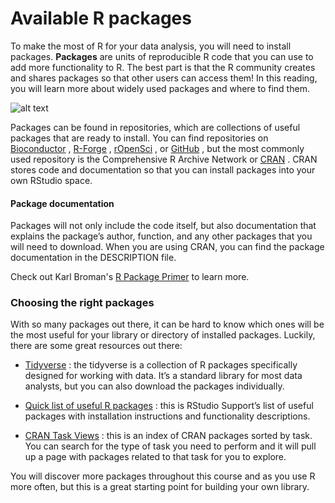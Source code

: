 # Available R packages    


To make the most of R for your data analysis, you will need to install packages. **Packages** are units of reproducible R code that you can use to add more functionality to R. 
The best part is that the R community creates and shares packages so that other users can access them! In this reading, you will learn more about widely used packages and where 
to find them. 

![alt text](https://d3c33hcgiwev3.cloudfront.net/imageAssetProxy.v1/cwtAaXw4R7GLQGl8OLexXg_2d66cd0388134062884115c5bdc28e7b_Screen-Shot-2021-04-13-at-4.16.34-PM.png?expiry=1687132800000&hmac=mwvUoN4HAwRDARFsAX_q3-zicZk9gNweoREPOlfq6bI)    


Packages can be found in repositories, which are collections of useful packages that are ready to install. You can find repositories on 
[Bioconductor](http://bioconductor.org/)
, 
[R-Forge](https://r-forge.r-project.org/)
, 
[rOpenSci](https://ropensci.org/)
, or 
[GitHub](https://github.com/)
, but the most commonly used repository is the Comprehensive R Archive Network or 
[CRAN](https://cran.r-project.org/)
. CRAN stores code and documentation so that you can install packages into your own RStudio space. 

#### Package documentation     


Packages will not only include the code itself, but also documentation that explains the package’s author, function, and any other packages that you will need to download. 
When you are using CRAN, you can find the package documentation in the DESCRIPTION file. 

Check out Karl Broman's 
[R Package Primer](https://kbroman.org/pkg_primer/)
 to learn more.

### Choosing the right packages    


With so many packages out there, it can be hard to know which ones will be the most useful for your library or directory of installed packages. Luckily, there are some great 
resources out there:

* [Tidyverse](https://www.tidyverse.org/)
: the tidyverse is a collection of R packages specifically designed for working with data. It’s a standard library for most data analysts, but you can also download the packages
individually. 

* [Quick list of useful R packages](https://support.rstudio.com/hc/en-us/articles/201057987-Quick-list-of-useful-R-packages)
: this is RStudio Support’s list of useful packages with installation instructions and functionality descriptions. 

* [CRAN Task Views](https://cran.r-project.org/web/views/)
: this is an index of CRAN packages sorted by task. You can search for the type of task you need to perform and it will pull up a page with packages related to that task for you
to explore.  

You will discover more packages throughout this course and as you use R more often, but this is a great starting point for building your own library. 

